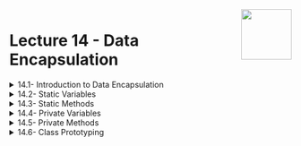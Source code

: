 <img align="right" width="90" height="90" src="https://github.com/cs-MohamedAyman/Computer-Science-Textbooks/blob/master/logos/object-oriented.jpg">

# Lecture 14 - Data Encapsulation

<details>
	<summary>14.1- Introduction to Data Encapsulation</summary>

</details>

<details>
	<summary>14.2- Static Variables</summary>

</details>

<details>
	<summary>14.3- Static Methods</summary>

</details>

<details>
	<summary>14.4- Private Variables</summary>

</details>

<details>
	<summary>14.5- Private Methods</summary>

</details>

<details>
	<summary>14.6- Class Prototyping</summary>

</details>

